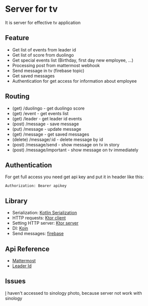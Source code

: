 # Server for tv
It is server for effective tv application
## Feature
- Get list of events from leader id
- Get list of score from duolingo
- Get special events list (Birthday, first day new employee, ...)
- Processing post from mattermost webhook
- Send message in tv (firebase topic)
- Get saved messages
- Authentication for get access for information about employee
## Routing
- (get) /duolingo - get duolingo score
- (get) /event - get events list
- (get) /leader - get leader id events
- (post) /message - save message
- (put) /message - update message
- (get) /message - get saved messages
- (delete) /message/:id - delete message by id
- (post) /message/send - show message on tv in story
- (post) /message/important - show message on tv immediately
## Authentication
For get full access you need get api key and put it in header like this:

```Authorization: Bearer apikey ```
## Library
- Serialization: [Kotlin Serialization](https://kotlinlang.org/docs/serialization.html)
- HTTP requests: [Ktor client](https://ktor.io/docs/getting-started-ktor-client.html)
- Setting HTTP server: [Ktor server](https://ktor.io/docs/intellij-idea.html)
- DI: [Koin](https://insert-koin.io/)
- Send messages: [firebase](https://firebase.google.com/docs/cloud-messaging/send-message?hl=ru)
## Api Reference
- [Mattermost](https://api.mattermost.com/)
- [Leader Id](https://apps.leader-id.ru/swagger/)
## Issues
[I](https://github.com/UserNameMax) haven't accessed to sinology photo, because server not work with sinology